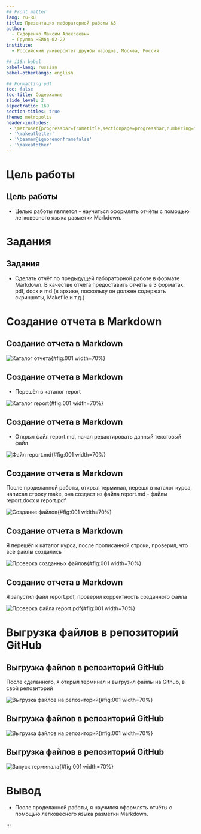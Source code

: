 ```yaml
---
## Front matter
lang: ru-RU
title: Презентация лабораторной работы №3
author:
  - Сидоренко Максим Алексеевич
  - Группа НБИбд-02-22
institute:
  - Российский университет дружбы народов, Москва, Россия

## i18n babel
babel-lang: russian
babel-otherlangs: english

## Formatting pdf
toc: false
toc-title: Содержание
slide_level: 2
aspectratio: 169
section-titles: true
theme: metropolis
header-includes:
 - \metroset{progressbar=frametitle,sectionpage=progressbar,numbering=fraction}
 - '\makeatletter'
 - '\beamer@ignorenonframefalse'
 - '\makeatother'
---
```


# Цель работы 

## Цель работы

- Целью работы является - научиться оформлять отчёты с помощью легковесного языка разметки Markdown.

# Задания

## Задания

- Сделать отчёт по предыдущей лабораторной работе в формате Markdown.
В качестве отчёта предоставить отчёты в 3 форматах: pdf, docx и md (в архиве,
поскольку он должен содержать скриншоты, Makefile и т.д.)

# Создание отчета в Markdown

## Создание отчета в Markdown

![Каталог отчета](image/1.jpg){#fig:001 width=70%}

## Создание отчета в Markdown

- Перешёл в каталог report

![Каталог report](image/2.jpg){#fig:001 width=70%}

## Создание отчета в Markdown

- Открыл файл report.md, начал редактировать данный текстовый файл

![Файл report.md](image/3.jpg){#fig:001 width=70%}

## Создание отчета в Markdown

После проделанной работы, открыл терминал, перешл в каталог курса, написал строку make, она создаст из файла report.md - файлы report.docx и report.pdf

![Создание файлов](image/4.jpg){#fig:001 width=70%}

## Создание отчета в Markdown

Я перешёл к каталог курса, после прописанной строки, проверил, что все файлы создались

![Проверка созданных файлов](image/5.jpg){#fig:001 width=70%}

## Создание отчета в Markdown

Я запустил файл report.pdf, проверил корректность созданного файла

![Проверка файла report.pdf](image/6.jpg){#fig:001 width=70%}

# Выгрузка файлов в репозиторий GitHub

## Выгрузка файлов в репозиторий GitHub

После сделанного, я открыл терминал и выгрузил файлы на Github, в свой репозиторий

![Выгрузка файлов на репозиторий](image/7.jpg){#fig:001 width=70%}

## Выгрузка файлов в репозиторий GitHub

![Выгрузка файлов на репозиторий](image/8.jpg){#fig:001 width=70%}

## Выгрузка файлов в репозиторий GitHub

![Запуск терминала](image/9.png){#fig:001 width=70%}

# Вывод

- После проделанной работы, я научился оформлять отчёты с помощью легковесного языка разметки Markdown.

:::

